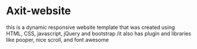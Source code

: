 # Axit-website
 this is a dynamic responsive website template that was created using HTML, CSS, javascript, jQuery and bootstrap /it also has plugin and libraries like pooper, nice scroll, and font awesome
